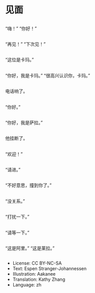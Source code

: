 # 见面

##
“嗨！” “你好！”

##
“再见！” “下次见！”

##
“这位是卡玛。”

##
“你好，我是卡玛。” “很高兴认识你，卡玛。”

##
电话响了。

##
“你好。”

##
“你好，我是萨拉。”

##
他挂断了。

##
“欢迎！”

##
“请进。”

##
“不好意思，撞到你了。”

##
“没关系。”

##
“打扰一下。”

##
“请等一下。”

##
“这是阿里。” “这是莱拉。”

##
* License: CC BY-NC-SA
* Text: Espen Stranger-Johannessen
* Illustration: Aakanee
* Translation: Kathy Zhang
* Language: zh
